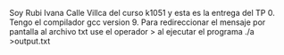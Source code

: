 Soy Rubi Ivana Calle Villca del curso k1051 y esta es la entrega del TP 0.
Tengo el compilador gcc version  9.
Para redireccionar el mensaje por pantalla al archivo txt use el operador >  al ejecutar el programa
./a >output.txt

